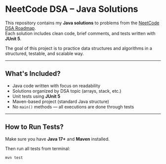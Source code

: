 # NeetCode DSA – Java Solutions

This repository contains my **Java solutions** to problems from the [NeetCode DSA Roadmap](https://neetcode.io/roadmap).  
Each solution includes clean code, brief comments, and tests written with **JUnit 5**.

The goal of this project is to practice data structures and algorithms in a structured, testable, and scalable way.

---

## What's Included?

-  Java code written with focus on readability
-  Solutions organized by DSA topic (arrays, stack, etc.)
-  Unit tests using **JUnit 5**
-  Maven-based project (standard Java structure)
-  No `main()` methods — all executions are done through tests

---

## How to Run Tests?

Make sure you have **Java 17+** and **Maven** installed.

Then run all tests from terminal:

```bash
mvn test
